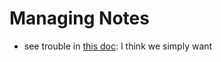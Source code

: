 # Managing Notes

- see trouble in [this doc](docs/future-features/manage-vocab.md): I think we simply want 